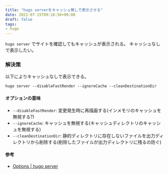 ```yaml
---
title: "hugo serverをキャッシュ無しで表示させる"
date: 2022-07-15T09:16:56+09:00
draft: false
tags:
- hugo
---
```


`hugo server` でサイトを確認してもキャッシュが表示される。
キャッシュなしで表示したい。

<!--more-->

### 解決策

以下によりキャッシュなしで表示できる。

~~~shell
hugo server --disableFastRender --ignoreCache --cleanDestinationDir
~~~~

#### オプションの意味

- `--disableFastRender`: 変更発生時に再描画する(インメモリのキャッシュを無視する?)
- `--ignoreCache`: キャッシュを無視する(キャッシュディレクトリのキャッシュを無視する)
- `--cleanDestinationDir`: 静的ディレクトリに存在しないファイルを出力ディレクトリから削除する(削除したファイルが出力ディレクトリに残るの防ぐ)

#### 参考

- [Options | hugo server](https://gohugo.io/commands/hugo_server/#options)